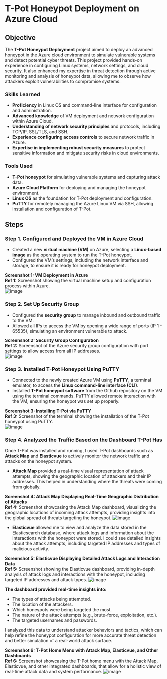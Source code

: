 # T-Pot Honeypot Deployment on Azure Cloud

## Objective
The **T-Pot Honeypot Deployment** project aimed to deploy an advanced honeypot in the Azure cloud environment to simulate vulnerable systems and detect potential cyber threats. This project provided hands-on experience in configuring Linux systems, network settings, and cloud security. It also enhanced my expertise in threat detection through active monitoring and analysis of honeypot data, allowing me to observe how attackers exploit vulnerabilities to compromise systems.

### Skills Learned
- **Proficiency** in Linux OS and command-line interface for configuration and administration.
- **Advanced knowledge** of VM deployment and network configuration within Azure Cloud.
- **Understanding of network security principles** and protocols, including TCP/IP, SSL/TLS, and SSH.
- **Experience configuring access controls** to secure network traffic in Azure.
- **Expertise in implementing robust security measures** to protect sensitive information and mitigate security risks in cloud environments.

### Tools Used
- **T-Pot honeypot** for simulating vulnerable systems and capturing attack data.
- **Azure Cloud Platform** for deploying and managing the honeypot environment.
- **Linux OS** as the foundation for T-Pot deployment and configuration.
- **PuTTY** for remotely managing the Azure Linux VM via SSH, allowing installation and configuration of T-Pot.

## Steps

### Step 1. Configured and Deployed the VM in Azure Cloud
- Created a new **virtual machine (VM)** on Azure, selecting a **Linux-based image** as the operating system to run the T-Pot honeypot.
- Configured the VM’s settings, including the network interface and storage, to ensure it is ready for honeypot deployment.

**Screenshot 1: VM Deployment in Azure**  
**Ref 1:** Screenshot showing the virtual machine setup and configuration process within Azure.  
![image](https://github.com/user-attachments/assets/2c755366-bcf7-4d10-a20e-c708ace0506b)


### Step 2. Set Up Security Group
- Configured the **security group** to manage inbound and outbound traffic to the VM.
- Allowed all IPs to access the VM by opening a wide range of ports (IP 1 - 65535), simulating an environment vulnerable to attack.

**Screenshot 2: Security Group Configuration**  
**Ref 2:** Screenshot of the Azure security group configuration with port settings to allow access from all IP addresses.  
![image](https://github.com/user-attachments/assets/9617c2c6-5e86-4e1c-840e-58b30fef780e)


### Step 3. Installed T-Pot Honeypot Using PuTTY
- Connected to the newly created Azure VM using **PuTTY**, a terminal emulator, to access the **Linux command-line interface (CLI)**.
- Installed **T-Pot honeypot software** from the Github repository on the VM using the terminal commands. PuTTY allowed remote interaction with the VM, ensuring the honeypot was set up properly.

**Screenshot 3: Installing T-Pot via PuTTY**  
**Ref 3:** Screenshot of the terminal showing the installation of the T-Pot honeypot using PuTTY.  
![image](https://github.com/user-attachments/assets/186a2aa6-5dc3-4872-a608-eb2501317bf0)


### Step 4. Analyzed the Traffic Based on the Dashboard T-Pot Has
Once T-Pot was installed and running, I used T-Pot dashboards such as **Attack Map** and **Elasticvue** to actively monitor the network traffic and attacks on the honeypot system.

- **Attack Map** provided a real-time visual representation of attack attempts, showing the geographic location of attackers and their IP addresses. This helped in understanding where the threats were coming from globally.

**Screenshot 4: Attack Map Displaying Real-Time Geographic Distribution of Attacks**  
**Ref 4:** Screenshot showcasing the Attack Map dashboard, visualizing the geographic locations of incoming attack attempts, providing insights into the global spread of threats targeting the honeypot.
![image](https://github.com/user-attachments/assets/771e50c5-b949-4607-85b8-e2f5268f3371)
  
- **Elasticvue** allowed me to view and analyze the data stored in the Elasticsearch database, where attack logs and information about the interactions with the honeypot were stored. I could see detailed insights about the attack attempts, including targeted IP addresses and types of malicious activity.

**Screenshot 5: Elasticvue Displaying Detailed Attack Logs and Interaction Data**  
**Ref 5:** Screenshot showing the Elasticvue dashboard, providing in-depth analysis of attack logs and interactions with the honeypot, including targeted IP addresses and attack types.
![image](https://github.com/user-attachments/assets/4765e6ee-2362-4836-83ed-b9d78daeb6ee)


**The dashboard provided real-time insights into:**
- The types of attacks being attempted.
- The location of the attackers.
- Which honeypots were being targeted the most.
- The nature of the attack attempts (e.g., brute-force, exploitation, etc.).
- The targeted usernames and passwords.

I analyzed this data to understand attacker behaviors and tactics, which can help refine the honeypot configuration for more accurate threat detection and better simulation of a real-world attack surface.

**Screenshot 6: T-Pot Home Menu with Attack Map, Elasticvue, and Other Dashboards**  
**Ref 6:** Screenshot showcasing the T-Pot home menu with the Attack Map, Elasticvue, and other integrated dashboards, that allow for a holistic view of real-time attack data and system performance.
![image](https://github.com/user-attachments/assets/00094c93-52f7-4562-91d1-4c6135cb8b92)


